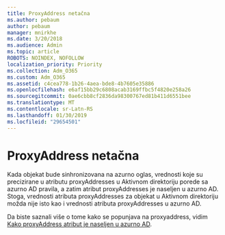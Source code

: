 ```yaml
---
title: ProxyAddress netačna
ms.author: pebaum
author: pebaum
manager: mnirkhe
ms.date: 3/20/2018
ms.audience: Admin
ms.topic: article
ROBOTS: NOINDEX, NOFOLLOW
localization_priority: Priority
ms.collection: Adm_O365
ms.custom: Adm_O365
ms.assetid: c4cea778-1b26-4aea-bde8-4b7605e35886
ms.openlocfilehash: e6af15bb29c6808acab3169ffbc5f4820e258a26
ms.sourcegitcommit: 0ae6cbb8cf2836da98300767ed81b411d6551bee
ms.translationtype: MT
ms.contentlocale: sr-Latn-RS
ms.lasthandoff: 01/30/2019
ms.locfileid: "29654501"
---
```

# <a name="proxyaddress-incorrect"></a>ProxyAddress netačna

Kada objekat bude sinhronizovana na azurno oglas, vrednosti koje su precizirane u atributu proxyAddresses u Aktivnom direktoriju porede sa azurno AD pravila, a zatim atribut proxyAddresses je naseljen u azurno AD. Stoga, vrednosti atributa proxyAddresses za objekat u Aktivnom direktoriju možda nije isto kao i vrednosti atributa proxyAddresses u azurno AD.
  
Da biste saznali više o tome kako se popunjava na proxyaddress, vidim [Kako proxyAddress atribut je naseljen u azurno AD](https://support.microsoft.com/help/3190357/how-the-proxyaddresses-attribute-is-populated-in-azure-ad).
  

